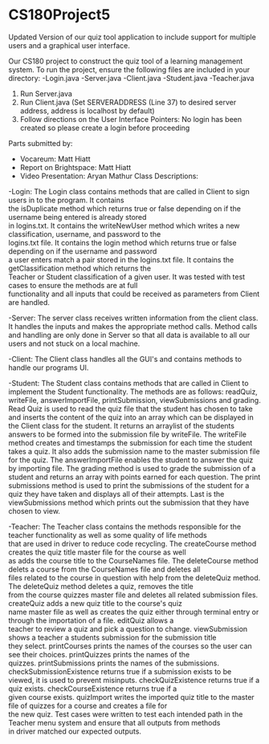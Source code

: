 # CS180Project5
Updated Version of our quiz tool application to include support for multiple users and a graphical user interface. 

Our CS180 project to construct the quiz tool of a learning management system.
To run the project, ensure the following files are included in your directory:
-Login.java
-Server.java
-Client.java
-Student.java
-Teacher.java
1. Run Server.java
2. Run Client.java (Set SERVERADDRESS (Line 37) to desired server address, address is localhost by default)
3. Follow directions on the User Interface
Pointers: No login has been created so please create a login before proceeding

Parts submitted by:
 - Vocareum: Matt Hiatt
 - Report on Brightspace: Matt Hiatt
 - Video Presentation: Aryan Mathur
Class Descriptions:


-Login: The Login class contains methods that are called in Client to sign users in to the program. It contains   
 the isDuplicate method which returns true or false depending on if the username being entered is already stored  
 in logins.txt. It contains the writeNewUser method which writes a new classification, username, and password to the  
 logins.txt file. It contains the login method which returns true or false depending on if the username and password  
 a user enters match a pair stored in the logins.txt file. It contains the getClassification method which returns the   
 Teacher or Student classification of a given user. It was tested with test cases to ensure the methods are at full  
 functionality and all inputs that could be received as parameters from Client are handled. 
 
-Server: The server class receives written information from the client class. It handles the inputs and makes the appropriate method calls. Method calls and handling
 are only done in Server so that all data is available to all our users and not stuck on a local machine. 

-Client: The Client class handles all the GUI's and contains methods to handle our programs UI. 
   
-Student: The Student class contains methods that are called in Client to implement the Student functionality. The methods are as follows: readQuiz, writeFile,
answerImportFile, printSubmission, viewSubmissions and grading. Read Quiz is used to read the quiz file that the student has chosen to take and inserts the content
of the quiz into an array which can be displayed in the Client class for the student. It returns an arraylist of the students answers to be formed into
the submission file by writeFile. The writeFile method creates and timestamps the submission for each time the student takes a quiz. It also adds the submission
name to the master submission file for the quiz. The answerImportFile enables the student to answer the quiz by importing file. The grading method is used to grade
the submission of a student and returns an array with points earned for each question. The print submissions method is used to print the submissions of the student
for a quiz they have taken and displays all of their attempts. Last is the viewSubmissions method which prints out the submission that they have chosen to view.
   
-Teacher: The Teacher class contains the methods responsible for the teacher functionality as well as some quality of life methods  
 that are used in driver to reduce code recycling. The createCourse method creates the quiz title master file for the course as well  
 as adds the course title to the CourseNames file. The deleteCourse method delets a course from the CourseNames file and deletes all   
 files related to the course in question with help from the deleteQuiz method. The deleteQuiz method deletes a quiz, removes the title  
 from the course quizzes master file and deletes all related submission files. createQuiz adds a new quiz title to the course's quiz   
 name master file as well as creates the quiz either through terminal entry or through the importation of a file. editQuiz allows a  
 teacher to review a quiz and pick a question to change. viewSubmission shows a teacher a students submission for the submission title  
 they select. printCourses prints the names of the courses so the user can see their choices. printQuizzes prints the names of the   
 quizzes. printSubmissions prints the names of the submissions. checkSubmissionExistence returns true if a submission exists to be  
 viewed, it is used to prevent misinputs. checkQuizExistence returns true if a quiz exists. checkCourseExistence returns true if a  
 given course exists. quizImport writes the imported quiz title to the master file of quizzes for a course and creates a file for   
 the new quiz. Test cases were written to test each intended path in the Teacher menu system and ensure that all outputs from methods  
 in driver matched our expected outputs.  
